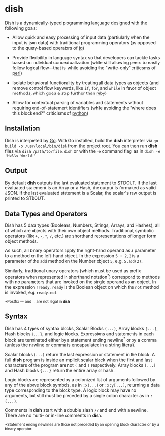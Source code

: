 # dish
Dish is a dynamically-typed programming language designed with the following goals:

* Allow quick and easy processing of input data (partiularly when the input is json data) with traditional programming operators (as opposed to the query-based operators of [jq](https://github.com/stedolan/jq#readme))

* Provide flexibility in language syntax so that developers can tackle tasks based on individual conceptualization (while still allowing peers to easily follow logical flow--that is, while avoiding the "write-only" criticsms of [perl](https://github.com/Perl/perl5#readme))

* Isolate behavioral functionality by treating all data types as objects (and remove control flow keywords, like `if`, `for`, and `while` in favor of object methods, which goes a step further than [ruby](https://github.com/ruby/ruby#readme))

* Allow for contextual parsing of variables and statements without requiring end-of-statement identifiers (while avoiding the "where does this block end?" criticisms of [python](https://github.com/python/cpython#readme))

## Installation
Dish is interpreted by [Go](https://github.com/golang/go#readme). With Go installed, build the **dish** interpreter via `go build -o /usr/local/bin/dish` from the project root. You can then run **dish** files via `dish /path/to/file.dish` or with the `-e` command flag, as in `dish -e 'Hello World!'`

## Output
By default **dish** outputs the last evaluated statement to STDOUT. If the last evaluated statement is an Array or a Hash, the output is formatted as valid JSON. If the last evaluated statement is a Scalar, the scalar's raw output is printed to STDOUT.

## Data Types and Operators
Dish has 5 data types (Booleans, Numbers, Strings, Arrays, and Hashes), all of which are objects with their own object methods. Traditional, symbolic operators (like `+`, `-`, `*`, `/`, etc.) are shorthand representations of longer form object methods.

As such, all binary operators apply the right-hand operand as a parameter to a method on the left-hand object. In the expression `5 + 2`, `2` is a parameter of the `add` method on the Number object `5`, e.g. `5.add(2)`.

Similarly, traditional unary operators (which must be used as prefix operators when represented in shorthand notation<sup>*</sup>) correspond to methods with no parameters that are invoked on the single operand as an object. In the expression `!ready`, `ready` is the Boolean object on which the `not` method is invoked, e.g. `ready.not` 

<sub>*Postfix `++` and `--` are not legal in **dish**</sub>

## Syntax
Dish has 4 types of syntax blocks, Scalar Blocks `(...)`, Array blocks `[...]`, Hash blocks `{...}`, and logic blocks. Expressions and statements in each block are terminated either by a statement ending newline<sup>*</sup> or by a comma (unless the newline or comma is encapsulated in a string literal).

Scalar blocks `(...)` return the last expression or statement in the block. A full **dish** program is inside an implicit scalar block when the first and last characters of the program are not `(` and `)` respectively. Array blocks `[...]` and Hash blocks `{...}` return the entire array or hash.

Logic blocks are represented by a colonized list of arguments followed by any of the above block symbols, as in `:x(...)` or `:x:y[...]`, returning a data type corresponding to the block type. A logic block may have no arguments, but still must be preceded by a single colon character as in `:(...)`.

Comments in **dish** start with a double slash `//` and end with a newline. There are no multi- or in-line comments in **dish**.

<sub>*Statement ending newlines are those not preceded by an opening block character or by a binary operator.</sub>
